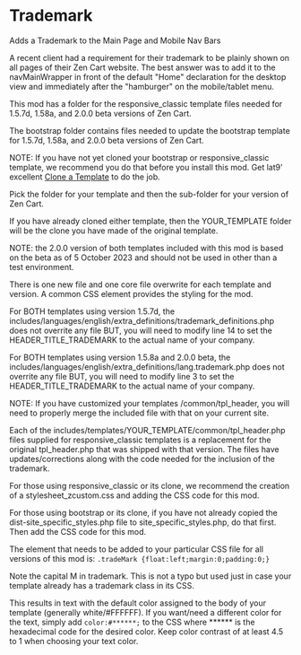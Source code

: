 # Trademark
Adds a Trademark to the Main Page and Mobile Nav Bars

A recent client had a requirement for their trademark to be plainly shown on all pages of their Zen Cart website. The best answer was to add it to the navMainWrapper in front of the default "Home" declaration for the desktop view and immediately after the "hamburger" on the mobile/tablet menu.

This mod has  a folder for the responsive_classic template files needed for 1.5.7d, 1.58a, and 2.0.0 beta versions of Zen Cart.

The bootstrap folder contains files needed to update the bootstrap template for 1.5.7d, 1.58a, and 2.0.0 beta versions of Zen Cart.

NOTE:  If you have not yet cloned your bootstrap or responsive_classic template, we recommend you do that before you install this mod.  Get lat9' excellent [Clone a Template](https://www.zen-cart.com/downloads.php?do=file&id=2087) to do the job.

Pick the folder for your template and then the sub-folder for your version of Zen Cart.

If you have already cloned either template, then the YOUR_TEMPLATE folder will be the clone you have made of the original template.

NOTE: the 2.0.0 version of both templates included with this mod is based on the beta as of 5 October 2023 and should not be used in other than a test environment.

There is one new file and one core file overwrite for each template and version.  A common CSS element provides the styling for the mod.

For BOTH templates using version 1.5.7d, the includes/languages/english/extra_definitions/trademark_definitions.php does not overrite any file BUT, you will need to modify line 14 to set the HEADER_TITLE_TRADEMARK to the actual name of your company.

For BOTH templates using version 1.5.8a and 2.0.0 beta, the includes/languages/english/extra_definitions/lang.trademark.php does not overrite any file BUT, you will need to modify line 3 to set the HEADER_TITLE_TRADEMARK to the actual name of your company.

NOTE:  If you have customized your templates /common/tpl_header, you will need to properly merge the included file with that on your current site.

Each of the includes/templates/YOUR_TEMPLATE/common/tpl_header.php files supplied for responsive_classic templates is a replacement for the original tpl_header.php that was shipped with that version.  The files have updates/corrections along with the code needed for the inclusion of the trademark.

For those using responsive_classic or its clone, we recommend the creation of a stylesheet_zcustom.css and adding the CSS code for this mod.

For those using bootstrap or its clone, if you have not already copied the dist-site_specific_styles.php file to  site_specific_styles.php, do that first.  Then add the CSS code for this mod.

The element that needs to be added to your particular CSS file for all versions of this mod is: `.tradeMark {float:left;margin:0;padding:0;}`

Note the capital M in trademark.  This is not a typo but used just in case your template already has a trademark class in its CSS.

This results in text with the default color assigned to the body of your template (generally white/#FFFFFF).  If you want/need a different color for the text, simply add `color:#******;` to the CSS where ****** is the hexadecimal code for the desired color.  Keep color contrast of at least 4.5 to 1 when choosing your text color.
